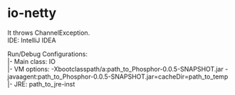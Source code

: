 # io-netty
It throws ChannelException.  
IDE: IntelliJ IDEA

Run/Debug Configurations:   
|- Main class: IO  
|- VM options: -Xbootclasspath/a:path_to_Phosphor-0.0.5-SNAPSHOT.jar -javaagent:path_to_Phosphor-0.0.5-SNAPSHOT.jar=cacheDir=path_to_temp  
|- JRE: path_to_jre-inst
